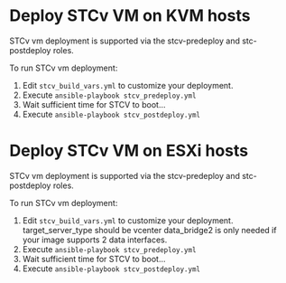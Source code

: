 # Deploy STCv VM on KVM hosts

STCv vm deployment is supported via the stcv-predeploy and stc-postdeploy roles.

To run STCv vm deployment:

1. Edit `stcv_build_vars.yml` to customize your deployment.
1. Execute `ansible-playbook stcv_predeploy.yml`
1. Wait sufficient time for STCV to boot...
1. Execute `ansible-playbook stcv_postdeploy.yml`


# Deploy STCv VM on ESXi hosts

STCv vm deployment is supported via the stcv-predeploy and stc-postdeploy roles.

To run STCv vm deployment:

1. Edit `stcv_build_vars.yml` to customize your deployment.
   target_server_type should be vcenter
   data_bridge2 is only needed if your image supports 2 data interfaces.
1. Execute `ansible-playbook stcv_predeploy.yml`
1. Wait sufficient time for STCV to boot...
1. Execute `ansible-playbook stcv_postdeploy.yml`
